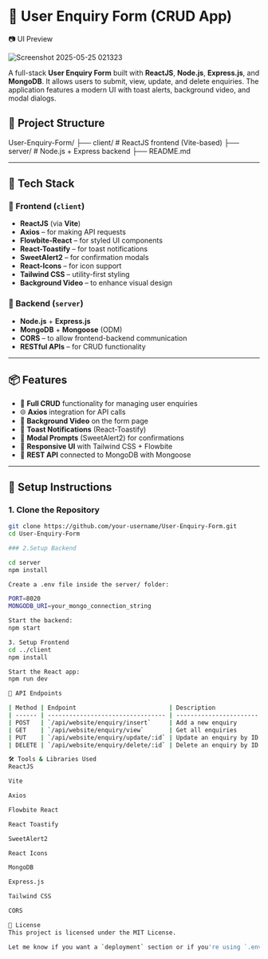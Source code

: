 # 📝 User Enquiry Form (CRUD App)
📷 UI Preview

![Screenshot 2025-05-25 021323](https://github.com/user-attachments/assets/e8b4dac1-54f2-4ccb-8eee-0016e5b2c1d7)

A full-stack **User Enquiry Form** built with **ReactJS**, **Node.js**, **Express.js**, and **MongoDB**. It allows users to submit, view, update, and delete enquiries. The application features a modern UI with toast alerts, background video, and modal dialogs.

## 📁 Project Structure

User-Enquiry-Form/
├── client/ # ReactJS frontend (Vite-based)
├── server/ # Node.js + Express backend
├── README.md


---

## 🚀 Tech Stack

### 🧩 Frontend (`client`)
- **ReactJS** (via **Vite**)
- **Axios** – for making API requests
- **Flowbite-React** – for styled UI components
- **React-Toastify** – for toast notifications
- **SweetAlert2** – for confirmation modals
- **React-Icons** – for icon support
- **Tailwind CSS** – utility-first styling
- **Background Video** – to enhance visual design

### 🔧 Backend (`server`)
- **Node.js** + **Express.js**
- **MongoDB** + **Mongoose** (ODM)
- **CORS** – to allow frontend-backend communication
- **RESTful APIs** – for CRUD functionality

---

## 📦 Features

- 🔄 **Full CRUD** functionality for managing user enquiries
- 🌐 **Axios** integration for API calls
- 🎥 **Background Video** on the form page
- 🔔 **Toast Notifications** (React-Toastify)
- 💬 **Modal Prompts** (SweetAlert2) for confirmations
- 🎨 **Responsive UI** with Tailwind CSS + Flowbite
- 🔌 **REST API** connected to MongoDB with Mongoose

---

## 📌 Setup Instructions

### 1. Clone the Repository

```bash
git clone https://github.com/your-username/User-Enquiry-Form.git
cd User-Enquiry-Form

### 2.Setup Backend

cd server
npm install

Create a .env file inside the server/ folder:

PORT=8020
MONGODB_URI=your_mongo_connection_string

Start the backend:
npm start

3. Setup Frontend
cd ../client
npm install

Start the React app:
npm run dev

🧪 API Endpoints

| Method | Endpoint                          | Description             |
| ------ | --------------------------------- | ----------------------- |
| POST   | `/api/website/enquiry/insert`     | Add a new enquiry       |
| GET    | `/api/website/enquiry/view`       | Get all enquiries       |
| PUT    | `/api/website/enquiry/update/:id` | Update an enquiry by ID |
| DELETE | `/api/website/enquiry/delete/:id` | Delete an enquiry by ID |

🛠 Tools & Libraries Used
ReactJS

Vite

Axios

Flowbite React

React Toastify

SweetAlert2

React Icons

MongoDB

Express.js

Tailwind CSS

CORS

📄 License
This project is licensed under the MIT License.

Let me know if you want a `deployment` section or if you're using `.env.local` for the frontend as well.

